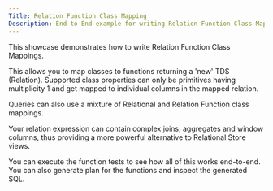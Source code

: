 ```yaml
---
Title: Relation Function Class Mapping
Description: End-to-End example for writing Relation Function Class Mappings
---
```


This showcase demonstrates how to write Relation Function Class Mappings.

This allows you to map classes to functions returning a 'new' TDS (Relation). Supported class properties can only be primitives having multiplicity 1 and get mapped to individual columns in the mapped relation.

Queries can also use a mixture of Relational and Relation Function class mappings.

Your relation expression can contain complex joins, aggregates and window columns, thus providing a more powerful alternative to Relational Store views.

You can execute the function tests to see how all of this works end-to-end. You can also generate plan for the functions and inspect the generated SQL.